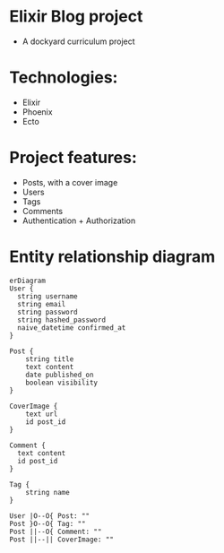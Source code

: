 # Elixir Blog project

- A dockyard curriculum project

# Technologies:

- Elixir
- Phoenix
- Ecto

# Project features:

- Posts, with a cover image
- Users
- Tags
- Comments
- Authentication + Authorization

# Entity relationship diagram

```mermaid
erDiagram
User {
  string username
  string email
  string password
  string hashed_password
  naive_datetime confirmed_at
}

Post {
    string title
    text content
    date published_on
    boolean visibility
}

CoverImage {
    text url
    id post_id
}

Comment {
  text content
  id post_id
}

Tag {
    string name
}

User |O--O{ Post: ""
Post }O--O{ Tag: ""
Post ||--O{ Comment: ""
Post ||--|| CoverImage: ""
```
